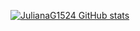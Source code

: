 

[![JulianaG1524 GitHub stats](https://github-readme-stats.vercel.app/api?username=JulianaG1524&show_icons=true&theme=omni)](https://github.com/anuraghazra/github-readme-stats)

